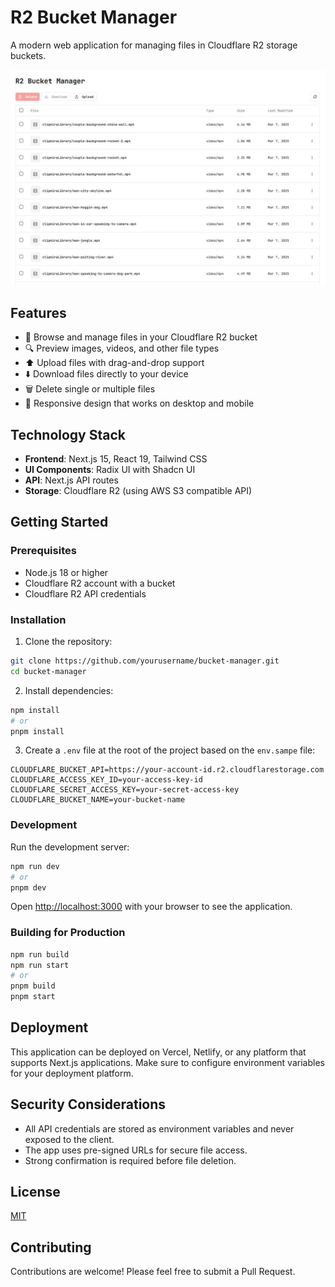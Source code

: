 # R2 Bucket Manager

A modern web application for managing files in Cloudflare R2 storage buckets.

![Bucket Manager](https://github.com/deifos/bucket-manager/raw/main/public/images/docs/bucket_manager.JPG)

## Features

- 📁 Browse and manage files in your Cloudflare R2 bucket
- 🔍 Preview images, videos, and other file types
- ⬆️ Upload files with drag-and-drop support
- ⬇️ Download files directly to your device
- 🗑️ Delete single or multiple files
- 📱 Responsive design that works on desktop and mobile

## Technology Stack

- **Frontend**: Next.js 15, React 19, Tailwind CSS
- **UI Components**: Radix UI with Shadcn UI
- **API**: Next.js API routes
- **Storage**: Cloudflare R2 (using AWS S3 compatible API)

## Getting Started

### Prerequisites

- Node.js 18 or higher
- Cloudflare R2 account with a bucket
- Cloudflare R2 API credentials

### Installation

1. Clone the repository:

```bash
git clone https://github.com/yourusername/bucket-manager.git
cd bucket-manager
```

2. Install dependencies:

```bash
npm install
# or
pnpm install
```

3. Create a `.env` file at the root of the project based on the `env.sampe` file:

```
CLOUDFLARE_BUCKET_API=https://your-account-id.r2.cloudflarestorage.com
CLOUDFLARE_ACCESS_KEY_ID=your-access-key-id
CLOUDFLARE_SECRET_ACCESS_KEY=your-secret-access-key
CLOUDFLARE_BUCKET_NAME=your-bucket-name
```

### Development

Run the development server:

```bash
npm run dev
# or
pnpm dev
```

Open [http://localhost:3000](http://localhost:3000) with your browser to see the application.

### Building for Production

```bash
npm run build
npm run start
# or
pnpm build
pnpm start
```

## Deployment

This application can be deployed on Vercel, Netlify, or any platform that supports Next.js applications. Make sure to configure environment variables for your deployment platform.

## Security Considerations

- All API credentials are stored as environment variables and never exposed to the client.
- The app uses pre-signed URLs for secure file access.
- Strong confirmation is required before file deletion.

## License

[MIT](LICENSE)

## Contributing

Contributions are welcome! Please feel free to submit a Pull Request.
